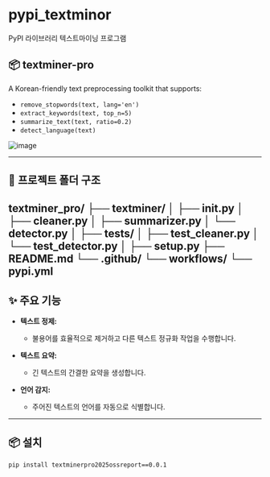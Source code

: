 # pypi_textminor

PyPI 라이브러리 텍스트마이닝 프로그램

## 📦 textminer-pro

A Korean-friendly text preprocessing toolkit that supports:

- `remove_stopwords(text, lang='en')`
- `extract_keywords(text, top_n=5)`
- `summarize_text(text, ratio=0.2)`
- `detect_language(text)`

![image](https://github.com/user-attachments/assets/02565b34-d764-411a-94f5-87444bb0f30d)

---

## 📁 프로젝트 폴더 구조
textminer_pro/
├── textminer/
│ ├── init.py
│ ├── cleaner.py
│ ├── summarizer.py
│ └── detector.py
│
├── tests/
│ ├── test_cleaner.py
│ └── test_detector.py
│
├── setup.py
├── README.md
└── .github/
└── workflows/
└── pypi.yml
---

## ✨ 주요 기능

* **텍스트 정제:**
  - 불용어를 효율적으로 제거하고 다른 텍스트 정규화 작업을 수행합니다.

* **텍스트 요약:**
  - 긴 텍스트의 간결한 요약을 생성합니다.

* **언어 감지:**
  - 주어진 텍스트의 언어를 자동으로 식별합니다.

---

## 📦 설치

```bash
pip install textminerpro2025ossreport==0.0.1
